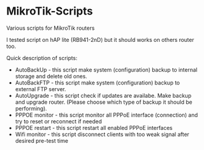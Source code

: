 # MikroTik-Scripts
Various scripts for MikroTik routers

I tested script on hAP lite (RB941-2nD) but it should works on others router too. 

Quick description of scripts:

- AutoBackUp - this script make system (configuration) backup to internal storage and delete old ones.
- AutoBackFTP - this script make system (configuration) backup to external FTP server.
- AutoUpgrade - this script check if updates are availabe. Make backup and upgrade router. (Please choose which type of backup it should be performing).
- PPPOE monitor - this script monitor all PPPoE interface (connection) and try to reset or reconnect if needed
- PPPOE restart - this script restart all enabled PPPoE interfaces 
- Wifi monitor - this script disconnect clients with too weak signal after desired pre-test time
